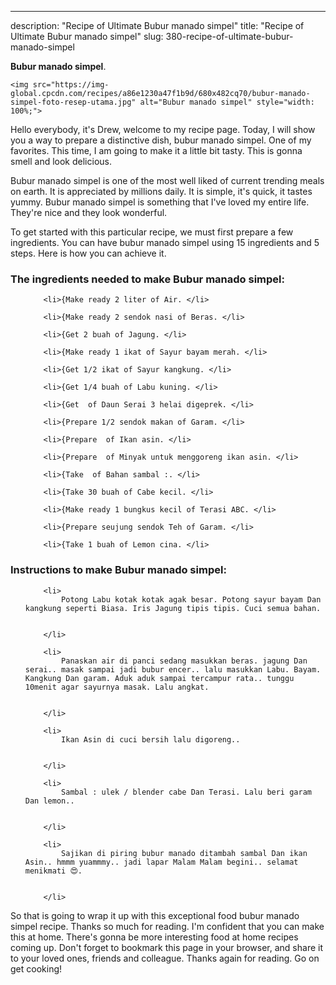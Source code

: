 ---
description: "Recipe of Ultimate Bubur manado simpel"
title: "Recipe of Ultimate Bubur manado simpel"
slug: 380-recipe-of-ultimate-bubur-manado-simpel

<p>
	<strong>Bubur manado simpel</strong>. 
	
</p>
<p>
	
	<img src="https://img-global.cpcdn.com/recipes/a86e1230a47f1b9d/680x482cq70/bubur-manado-simpel-foto-resep-utama.jpg" alt="Bubur manado simpel" style="width: 100%;">
	
	
</p>
<p>
	Hello everybody, it's Drew, welcome to my recipe page. Today, I will show you a way to prepare a distinctive dish, bubur manado simpel. One of my favorites. This time, I am going to make it a little bit tasty. This is gonna smell and look delicious.
</p>
	
<p>
	
</p>
<p>
	Bubur manado simpel is one of the most well liked of current trending meals on earth. It is appreciated by millions daily. It is simple, it's quick, it tastes yummy. Bubur manado simpel is something that I've loved my entire life. They're nice and they look wonderful.
</p>

<p>
To get started with this particular recipe, we must first prepare a few ingredients. You can have bubur manado simpel using 15 ingredients and 5 steps. Here is how you can achieve it.
</p>

<h3>The ingredients needed to make Bubur manado simpel:</h3>

<ol>
	
		<li>{Make ready 2 liter of Air. </li>
	
		<li>{Make ready 2 sendok nasi of Beras. </li>
	
		<li>{Get 2 buah of Jagung. </li>
	
		<li>{Make ready 1 ikat of Sayur bayam merah. </li>
	
		<li>{Get 1/2 ikat of Sayur kangkung. </li>
	
		<li>{Get 1/4 buah of Labu kuning. </li>
	
		<li>{Get  of Daun Serai 3 helai digeprek. </li>
	
		<li>{Prepare 1/2 sendok makan of Garam. </li>
	
		<li>{Prepare  of Ikan asin. </li>
	
		<li>{Prepare  of Minyak untuk menggoreng ikan asin. </li>
	
		<li>{Take  of Bahan sambal :. </li>
	
		<li>{Take 30 buah of Cabe kecil. </li>
	
		<li>{Make ready 1 bungkus kecil of Terasi ABC. </li>
	
		<li>{Prepare seujung sendok Teh of Garam. </li>
	
		<li>{Take 1 buah of Lemon cina. </li>
	
</ol>
<p>
	
</p>

<h3>Instructions to make Bubur manado simpel:</h3>

<ol>
	
		<li>
			Potong Labu kotak kotak agak besar. Potong sayur bayam Dan kangkung seperti Biasa. Iris Jagung tipis tipis. Cuci semua bahan.
			
			
		</li>
	
		<li>
			Panaskan air di panci sedang masukkan beras. jagung Dan serai.. masak sampai jadi bubur encer.. lalu masukkan Labu. Bayam. Kangkung Dan garam. Aduk aduk sampai tercampur rata.. tunggu 10menit agar sayurnya masak. Lalu angkat.
			
			
		</li>
	
		<li>
			Ikan Asin di cuci bersih lalu digoreng..
			
			
		</li>
	
		<li>
			Sambal : ulek / blender cabe Dan Terasi. Lalu beri garam Dan lemon..
			
			
		</li>
	
		<li>
			Sajikan di piring bubur manado ditambah sambal Dan ikan Asin.. hmmm yuammmy.. jadi lapar Malam Malam begini.. selamat menikmati 😍.
			
			
		</li>
	
</ol>

<p>
	
</p>

<p>
	So that is going to wrap it up with this exceptional food bubur manado simpel recipe. Thanks so much for reading. I'm confident that you can make this at home. There's gonna be more interesting food at home recipes coming up. Don't forget to bookmark this page in your browser, and share it to your loved ones, friends and colleague. Thanks again for reading. Go on get cooking!
</p>
